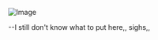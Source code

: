 ![Image](https://github.com/user-attachments/assets/d08b735f-a229-4855-8f6e-a5dc9b4d3c38)

--I still don't know what to put here,, sighs,,
